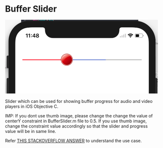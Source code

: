 <h1>Buffer Slider</h1>

![Alt text](https://github.com/abhimuralidharan/BufferSlider/blob/master/Screen%20Shot%202017-12-06%20at%2011.48.33%20AM.png)


Slider which can be used for showing buffer progress for audio and video players in iOS Objective C.

IMP: If you dont use thumb image, please change the change the value of centerY constraint in BufferSlider.m file to 0.5.
If you use thumb image, change the constraint value accordingly so that the slider and progress value will be in same line.

Refer [THIS STACKOVERFLOW ANSWER](https://stackoverflow.com/questions/31238464/how-to-show-buffer-progress-on-avplayer/47880319#47880319#answer-47880319) to understand the use case.

